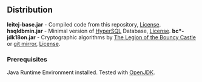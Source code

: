 ## Distribution

**leitej-base.jar** - Compiled code from this repository, [License](https://github.com/leitej/leitej-base/blob/master/LICENSE).
**hsqldbmin.jar** - Minimal version of [HyperSQL](http://hsqldb.org/) Database, [License](http://hsqldb.org/web/hsqlLicense.html).
__bc*-jdk18on.jar__ - Cryptographic algorithms by [The Legion of the Bouncy Castle](https://www.bouncycastle.org/java.html) or [git mirror](https://github.com/bcgit/bc-java), [License](https://www.bouncycastle.org/licence.html).

### Prerequisites

Java Runtime Environment installed.
Tested with [OpenJDK](https://openjdk.java.net/).
